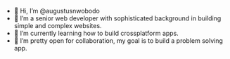 - 👋 Hi, I’m @augustusnwobodo
- 👀 I’m a senior web developer with sophisticated background in building simple and complex websites.
- 🌱 I’m currently learning how to build crossplatform apps.
- 💞️ I’m pretty open for collaboration, my goal is to build a problem solving app.


<!---
augustusnwobodo/augustusnwobodo is a ✨ special ✨ repository because its `README.md` (this file) appears on your GitHub profile.
You can click the Preview link to take a look at your changes.
--->
